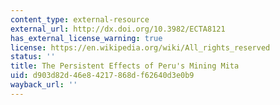 ```yaml
---
content_type: external-resource
external_url: http://dx.doi.org/10.3982/ECTA8121
has_external_license_warning: true
license: https://en.wikipedia.org/wiki/All_rights_reserved
status: ''
title: The Persistent Effects of Peru's Mining Mita
uid: d903d82d-46e8-4217-868d-f62640d3e0b9
wayback_url: ''
---
```

